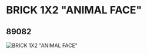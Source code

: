 # BRICK 1X2 "ANIMAL FACE"
## 89082
![BRICK 1X2 "ANIMAL FACE"](https://lc-www-live-s.legocdn.com/media/bricks/5/2/4580295.jpg)